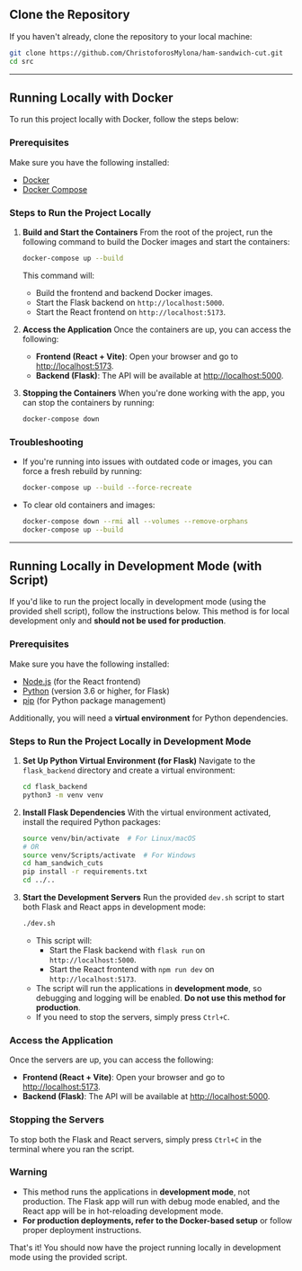 ## Clone the Repository

If you haven't already, clone the repository to your local machine:

```bash
git clone https://github.com/ChristoforosMylona/ham-sandwich-cut.git
cd src
```

---

## Running Locally with Docker

To run this project locally with Docker, follow the steps below:

### Prerequisites
Make sure you have the following installed:
- [Docker](https://www.docker.com/get-started)
- [Docker Compose](https://docs.docker.com/compose/install/)

### Steps to Run the Project Locally

1. **Build and Start the Containers**
   From the root of the project, run the following command to build the Docker images and start the containers:
   
   ```bash
   docker-compose up --build
   ```
   
   This command will:
   - Build the frontend and backend Docker images.
   - Start the Flask backend on `http://localhost:5000`.
   - Start the React frontend on `http://localhost:5173`.

2. **Access the Application**
   Once the containers are up, you can access the following:
   - **Frontend (React + Vite)**: Open your browser and go to [http://localhost:5173](http://localhost:5173).
   - **Backend (Flask)**: The API will be available at [http://localhost:5000](http://localhost:5000).

3. **Stopping the Containers**
   When you're done working with the app, you can stop the containers by running:
   
   ```bash
   docker-compose down
   ```

### Troubleshooting

- If you're running into issues with outdated code or images, you can force a fresh rebuild by running:
  
  ```bash
  docker-compose up --build --force-recreate
  ```
  
- To clear old containers and images:
  
  ```bash
  docker-compose down --rmi all --volumes --remove-orphans
  docker-compose up --build
  ```

---

## Running Locally in Development Mode (with Script)

If you'd like to run the project locally in development mode (using the provided shell script), follow the instructions below. This method is for local development only and **should not be used for production**.

### Prerequisites
Make sure you have the following installed:
- [Node.js](https://nodejs.org/) (for the React frontend)
- [Python](https://www.python.org/downloads/) (version 3.6 or higher, for Flask)
- [pip](https://pip.pypa.io/en/stable/installation/) (for Python package management)

Additionally, you will need a **virtual environment** for Python dependencies.

### Steps to Run the Project Locally in Development Mode

1. **Set Up Python Virtual Environment (for Flask)**
   Navigate to the `flask_backend` directory and create a virtual environment:
   
   ```bash
   cd flask_backend
   python3 -m venv venv
   ```

2. **Install Flask Dependencies**
   With the virtual environment activated, install the required Python packages:
   
   ```bash
   source venv/bin/activate  # For Linux/macOS
   # OR
   source venv/Scripts/activate  # For Windows
   cd ham_sandwich_cuts
   pip install -r requirements.txt
   cd ../..
   ```

3. **Start the Development Servers**
   Run the provided `dev.sh` script to start both Flask and React apps in development mode:
   
   ```bash
   ./dev.sh
   ```

   - This script will:
     - Start the Flask backend with `flask run` on `http://localhost:5000`.
     - Start the React frontend with `npm run dev` on `http://localhost:5173`.
   - The script will run the applications in **development mode**, so debugging and logging will be enabled. **Do not use this method for production**.
   - If you need to stop the servers, simply press `Ctrl+C`.

### Access the Application
Once the servers are up, you can access the following:
- **Frontend (React + Vite)**: Open your browser and go to [http://localhost:5173](http://localhost:5173).
- **Backend (Flask)**: The API will be available at [http://localhost:5000](http://localhost:5000).

### Stopping the Servers
To stop both the Flask and React servers, simply press `Ctrl+C` in the terminal where you ran the script.

### Warning
- This method runs the applications in **development mode**, not production. The Flask app will run with debug mode enabled, and the React app will be in hot-reloading development mode.
- **For production deployments, refer to the Docker-based setup** or follow proper deployment instructions.

That's it! You should now have the project running locally in development mode using the provided script.
